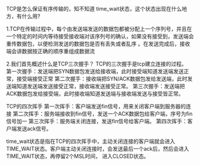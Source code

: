 TCP是怎么保证有序传输的，知不知道 time_wait状态，这个状态出现在什么地方，有什么用?


1.TCP在传输过程中，每个由发送端发送的数据包都被分配上一个序列号，并且在一个特定的时间内等待接受接收端对该序列号的确认，如果没有接受到，发送端会重传数据包，以便检测发送的数据包是否有丢失或者乱序
。在发送完成后，接收端会讲数据按正确的顺序重组成数据流

2.我们首先概述什么是TCP三次握手？
  TCP的三次握手是tcp建立连接的过程。  
  第一次握手：发送端把SYN数据包发送给接收端，此时接受端知道发送端发送正常，接受端接受正常
  第二次握手：接收端把SYN/ACK数据包发给发送端，此时发送端知道发送端发送接受正常，接收端发送接受正常。
  第三次握手：发送端把ACK数据包发给接受端，此时接收端知道发送端与接收端发送与接受皆正常。

 TCP的四次挥手
  第一次挥手：客户端发送fin信号，用来关闭客户端到服务器的连接
  第二次挥手：服务端接收到fin信号，发送一个ACK数据包给客户端，序号为fin信号加一
  第三次挥手：服务端关闭连接，发送fin信号给客户端。
  第四次挥手：客户端发送ack信号。
  
 time_wait状态是指在TCP的四次挥手中，主动关闭连接的客户端就会进入TIME_WAIT状态。客户端主动关闭连接时，会发送最后一个ack后，然后会进入TIME_WAIT状态，再停留2个MSL时间，
  进入CLOSED状态。
